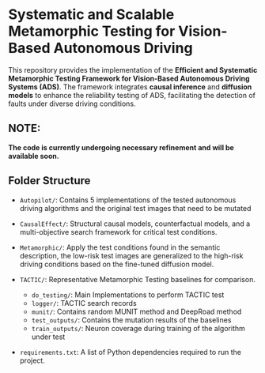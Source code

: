 # Systematic and Scalable Metamorphic Testing for Vision-Based Autonomous Driving

This repository provides the implementation of the **Efficient and Systematic Metamorphic Testing Framework for Vision-Based Autonomous Driving Systems (ADS)**. The framework integrates **causal inference** and **diffusion models** to enhance the reliability testing of ADS, facilitating the detection of faults under diverse driving conditions.

## NOTE:
**The code is currently undergoing necessary refinement and will be available soon.**

## Folder Structure

- `Autopilot/`: Contains 5 implementations of the tested autonomous driving algorithms and the original test images that need to be mutated

- `CausalEffect/`: Structural causal models, counterfactual models, and a multi-objective search framework for critical test conditions.

- `Metamorphic/`: Apply the test conditions found in the semantic description, the low-risk test images are generalized to the high-risk driving conditions based on the fine-tuned diffusion model.

- `TACTIC/`: Representative Metamorphic Testing baselines for comparison.
  - `do_testing/`: Main Implementations to perform TACTIC test
  - `logger/`: TACTIC search records
  - `munit/`: Contains random MUNIT method and DeepRoad method
  - `test_outputs/`: Contains the mutation results of the baselines
  - `train_outputs/`: Neuron coverage during training of the algorithm under test
- `requirements.txt`: A list of Python dependencies required to run the project.
